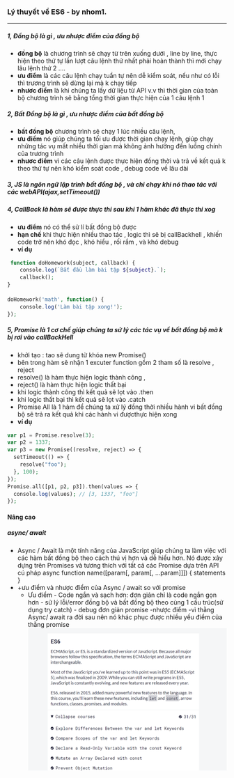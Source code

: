 ### Lý thuyết về ES6 - by nhom1.
---
##### 1, Đồng  bộ là gì , ưu nhược điểm của đồng bộ
- **đồng bộ** là chương trình sẽ chạy từ trên xuống dưới , line by line, thực hiện theo thứ tự lần lượt câu lệnh thứ nhất phải hoàn thành thì mới chạy lâu lệnh thứ 2 ....
- **ưu điểm** là các câu lệnh chạy tuần tự nên dễ kiểm soát, nếu như có lỗi thì trương trình sẽ dừng lại mà k chạy tiếp
- **nhươc điểm** là khi chúng ta lấy dữ liệu từ API v.v thì thời gian của toàn bộ chương trình sẽ bằng tổng thời gian thực hiện của 1 câu lệnh 1
##### 2, Bất Đồng  bộ là gì , ưu nhược điểm của bất đồng bộ
- **bất đồng bộ** chương trình sẽ chạy 1 lúc nhiều câu lệnh,
- **ưu điểm** nó giúp chúng ta tối ưu được thời gian chạy lệnh, giúp chạy những tác vụ mất nhiều thời gian mà không ảnh hưởng đến luồng chính của trương trình 
- **nhươc điểm** vì các câu lệnh được thực hiện đồng thời và trả về kết quả k theo thứ tự nên khó kiểm soát code , debug code về lâu dài
##### 3, JS là ngôn ngữ lập trình bất đồng bộ , và chỉ chạy khi nó thao tác với các webAPI(ajax,setTimeout())
##### 4, CallBack là hàm sẽ được thực thi sau khi 1 hàm khác đã thực thi xog
- **ưu điểm** nó có thể sử lí bất đồng bộ được
- **hạn chế** khi thực hiện nhiều thao tác , logic thì sẽ bị callBackhell , khiến code trở nên khó đọc , khó hiểu , rối rắm , và khó debug 
- **ví dụ** 
```php
 function doHomework(subject, callback) {
    console.log(`Bắt đầu làm bài tập ${subject}.`);
    callback();
}

doHomework('math', function() {
    console.log('Làm bài tập xong!');
});
```
##### 5, Promise là 1 cơ chế giúp chúng ta sử lý các tác vụ về bất đồng bộ mà k bị rơi vào callBackHell
- khởi tạo : tao sẽ dung từ khóa new Promise()
- bên trong hàm sẽ nhận 1 excuter function gồm 2 tham số là resolve , reject
- resolve() là hàm thực hiện logic thành công ,
- reject() là hàm thực hiện logic thất bại
- khi logic thành công thì kết quả sẽ lọt vào .then
- khi logic thất bại thì kết quả sẽ lọt vào .catch
- Promise All là 1 hàm để chúng ta xử lý đồng thời nhiều hành vi bất đồng bộ
sẽ trả ra kết quả khi các hành vi đượcthực hiện xong
- **ví dụ**
```php
var p1 = Promise.resolve(3);
var p2 = 1337;
var p3 = new Promise((resolve, reject) => {
  setTimeout(() => {
    resolve("foo");
  }, 100);
});
Promise.all([p1, p2, p3]).then(values => {
  console.log(values); // [3, 1337, "foo"]
});
```
#### Nâng cao
##### async/ await 
- Async / Await là một tính năng của JavaScript giúp chúng ta làm việc với các hàm bất đồng bộ theo cách thú vị hơn và dễ hiểu hơn. Nó được xây dựng trên Promises và tương thích với tất cả các Promise dựa trên API
cú pháp
async function name([param[, param[, ...param]]]) {
   statements
}
- +ưu điểm và nhược điểm của Async / await so với promise
    - Ưu điểm - Code ngắn và sạch hơn: đơn giản chỉ là code ngắn gọn hơn 
          - sử lý lỗi/error đồng bộ và bất đồng bộ theo cùng 1 cấu trúc(sử dụng try catch)
          - debug đơn giản promise
    -nhược điểm -vì thằng Async/ await ra đời sau nên nó khác phục được nhiều yếu điểm của thằng promise
![Screenshot](baitapFreecodeCamp.png)